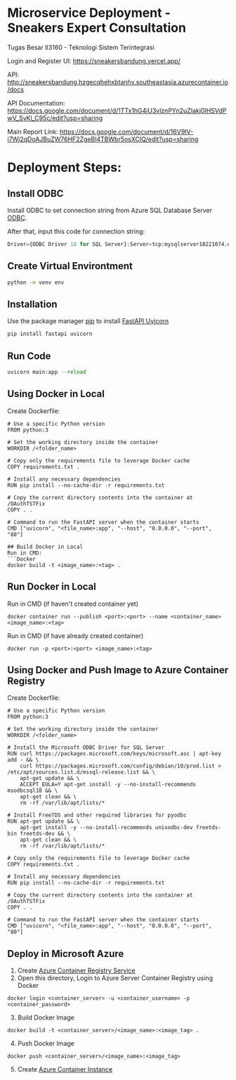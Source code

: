 # Microservice Deployment - Sneakers Expert Consultation

Tugas Besar II3160 - Teknologi Sistem Terintegrasi

Login and Register UI:
https://sneakersbandung.vercel.app/

API:
http://sneakersbandung.hzgecqhehxbtanhv.southeastasia.azurecontainer.io/docs

API Documentation:  
https://docs.google.com/document/d/1TTx1hG4iU3vlznPYn2uZIakj0IHSVdPwV_SvKl_C95c/edit?usp=sharing

Main Report Link:
https://docs.google.com/document/d/16V9IV-i7Wj2qDoAJBuZW76HF2ZgeBl4TBWbr5osXCIQ/edit?usp=sharing

# Deployment Steps:

## Install ODBC
Install ODBC to set connection string from Azure SQL Database Server [ODBC](https://go.microsoft.com/fwlink/?linkid=833576).

After that, input this code for connection string:
```python
Driver={ODBC Driver 18 for SQL Server};Server=tcp:mysqlserver18221074.database.windows.net,1433;Database=sneakersdb;Uid=azureuser;Pwd={your_password_here};Encrypt=yes;TrustServerCertificate=no;Connection Timeout=30;
```

## Create Virtual Environtment

```bash
python -m venv env
```

## Installation

Use the package manager [pip](https://pip.pypa.io/en/stable/) to install [FastAPI Uvicorn](https://fastapi.tiangolo.com/deployment/manually/)

```bash
pip install fastapi uvicorn
```

## Run Code

```python
uvicorn main:app --reload
```

## Using Docker in Local

Create Dockerfile:

```Docker
# Use a specific Python version
FROM python:3

# Set the working directory inside the container
WORKDIR /<folder_name>

# Copy only the requirements file to leverage Docker cache
COPY requirements.txt .

# Install any necessary dependencies
RUN pip install --no-cache-dir -r requirements.txt

# Copy the current directory contents into the container at /OAuthTSTFix
COPY . .

# Command to run the FastAPI server when the container starts
CMD ["uvicorn", "<file_name>:app", "--host", "0.0.0.0", "--port", "80"]

## Build Docker in Local
Run in CMD:
```Docker
docker build -t <image_name>:<tag> .
```

## Run Docker in Local
Run in CMD (if haven't created container yet)
```Docker
docker container run --publish <port>:<port> --name <container_name> <image_name>:<tag>
```

Run in CMD (if have already created container)
```Docker
docker run -p <port>:<port> <image_name>:<tag>
```

## Using Docker and Push Image to Azure Container Registry

Create Dockerfile:

```Docker
# Use a specific Python version
FROM python:3

# Set the working directory inside the container
WORKDIR /<folder_name>

# Install the Microsoft ODBC Driver for SQL Server
RUN curl https://packages.microsoft.com/keys/microsoft.asc | apt-key add - && \
    curl https://packages.microsoft.com/config/debian/10/prod.list > /etc/apt/sources.list.d/mssql-release.list && \
    apt-get update && \
    ACCEPT_EULA=Y apt-get install -y --no-install-recommends msodbcsql18 && \
    apt-get clean && \
    rm -rf /var/lib/apt/lists/*

# Install FreeTDS and other required libraries for pyodbc
RUN apt-get update && \
    apt-get install -y --no-install-recommends unixodbc-dev freetds-bin freetds-dev && \
    apt-get clean && \
    rm -rf /var/lib/apt/lists/*

# Copy only the requirements file to leverage Docker cache
COPY requirements.txt .

# Install any necessary dependencies
RUN pip install --no-cache-dir -r requirements.txt

# Copy the current directory contents into the container at /OAuthTSTFix
COPY . .

# Command to run the FastAPI server when the container starts
CMD ["uvicorn", "<file_name>:app", "--host", "0.0.0.0", "--port", "80"]
```

## Deploy in Microsoft Azure

1. Create [Azure Container Registry Service](https://azure.microsoft.com/en-us/products/container-registry)
2. Open this directory, Login to Azure Server Container Registry using Docker
```Docker
docker login <container_server> -u <container_username> -p <container_password>
```
3. Build Docker Image
```Docker
docker build -t <container_server>/<image_name>:<image_tag> .
```
4. Push Docker Image
```Docker
docker push <container_server>/<image_name>:<image_tag>
```
5. Create [Azure Container Instance](https://azure.microsoft.com/en-us/products/container-instances)

